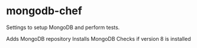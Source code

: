 # mongodb-chef

Settings to setup MongoDB and perform tests. 

Adds MongoDB repository 
Installs MongoDB 
Checks if version 8 is installed 



